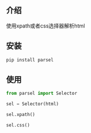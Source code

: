 ## 介绍

使用xpath或者css选择器解析html



## 安装

```bash
pip install parsel
```





## 使用

```python
from parsel import Selector

sel = Selector(html)

sel.xpath()

sel.css()
```

